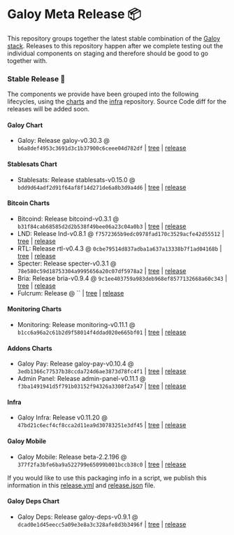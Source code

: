 # Galoy Meta Release 📦

This repository groups together the latest stable combination of the [Galoy stack](https://github.com/GaloyMoney/awesome-galoy#tech-components).
Releases to this repository happen after we complete testing out the individual components on staging and therefore should be good to go together with.

### Stable Release 🎉

The components we provide have been grouped into the following lifecycles, using the [charts](https://github.com/GaloyMoney/charts) and the [infra](https://github.com/GaloyMoney/galoy-infra) repository.
Source Code diff for the releases will be added soon.

#### Galoy Chart
- Galoy: Release galoy-v0.30.3 @ `b6a8def4953c3691d3c1b37900c6ceee04d782df` | [tree](https://github.com/GaloyMoney/charts/tree/b6a8def4953c3691d3c1b37900c6ceee04d782df/charts/galoy) | [release](https://github.com/GaloyMoney/charts/releases/tag/galoy-v0.30.3)

#### Stablesats Chart
- Stablesats: Release stablesats-v0.15.0 @ `bdd9d64adf2d91f64af8f14d271de6a8b3d9a4d6` | [tree](https://github.com/GaloyMoney/charts/tree/bdd9d64adf2d91f64af8f14d271de6a8b3d9a4d6/charts/stablesats) | [release](https://github.com/GaloyMoney/charts/releases/tag/stablesats-v0.15.0)

#### Bitcoin Charts
- Bitcoind: Release bitcoind-v0.3.1 @ `b31f84cab68585d2d2b538f49bee06a23c04a0b3` | [tree](https://github.com/GaloyMoney/charts/tree/b31f84cab68585d2d2b538f49bee06a23c04a0b3/charts/bitcoind) | [release](https://github.com/GaloyMoney/charts/releases/tag/bitcoind-v0.3.1)
- LND: Release lnd-v0.8.1 @ `f7572365b9edc0978fad170c3529acfe42d55512` | [tree](https://github.com/GaloyMoney/charts/tree/f7572365b9edc0978fad170c3529acfe42d55512/charts/lnd) | [release](https://github.com/GaloyMoney/charts/releases/tag/lnd-v0.8.1)
- RTL: Release rtl-v0.4.3 @ `0cbe79514d837adba1a637a13338b7f1ad04168b` | [tree](https://github.com/GaloyMoney/charts/tree/0cbe79514d837adba1a637a13338b7f1ad04168b/charts/rtl) | [release](https://github.com/GaloyMoney/charts/releases/tag/rtl-v0.4.3)
- Specter: Release specter-v0.3.1 @ `78e580c59d18753304a9995656a20c07df5978a2` | [tree](https://github.com/GaloyMoney/charts/tree/78e580c59d18753304a9995656a20c07df5978a2/charts/specter) | [release](https://github.com/GaloyMoney/charts/releases/tag/specter-v0.3.1)
- Bria: Release bria-v0.9.4 @ `9c1ee403759a983deb968ef8577132668a60c343` | [tree](https://github.com/GaloyMoney/charts/tree/9c1ee403759a983deb968ef8577132668a60c343/charts/bria) | [release](https://github.com/GaloyMoney/charts/releases/tag/bria-v0.9.4)
- Fulcrum: Release  @ `` | [tree](https://github.com/GaloyMoney/charts/tree//charts/fulcrum) | [release](https://github.com/GaloyMoney/charts/releases/tag/)

#### Monitoring Charts
- Monitoring: Release monitoring-v0.11.1 @ `b1cc6a96a2c61b2d9f58014f4ddad020e665bf01` | [tree](https://github.com/GaloyMoney/charts/tree/b1cc6a96a2c61b2d9f58014f4ddad020e665bf01/charts/monitoring) | [release](https://github.com/GaloyMoney/charts/releases/tag/monitoring-v0.11.1)

#### Addons Charts
- Galoy Pay: Release galoy-pay-v0.10.4 @ `3edb1366c77537b38ccda724d6ae3873d78fc4f1` | [tree](https://github.com/GaloyMoney/charts/tree/3edb1366c77537b38ccda724d6ae3873d78fc4f1/charts/galoy-pay) | [release](https://github.com/GaloyMoney/charts/releases/tag/galoy-pay-v0.10.4)
- Admin Panel: Release admin-panel-v0.11.1 @ `f3ba1491941d5f791b03152f94326a3308f2a547` | [tree](https://github.com/GaloyMoney/charts/tree/f3ba1491941d5f791b03152f94326a3308f2a547/charts/admin-panel) | [release](https://github.com/GaloyMoney/charts/releases/tag/admin-panel-v0.11.1)

#### Infra

- Galoy Infra: Release v0.11.20 @ `47bd21c6ecf4cf8cca2d11ea9d30783251e3df45` | [tree](https://github.com/GaloyMoney/galoy-infra/tree/47bd21c6ecf4cf8cca2d11ea9d30783251e3df45) | [release](https://github.com/GaloyMoney/galoy-infra/releases/tag/v0.11.20)

#### Galoy Mobile

- Galoy Mobile: Release beta-2.2.196 @ `377f2fa3bfe6ba9a522799e65099b001bccb38c0` | [tree](https://github.com/GaloyMoney/galoy-mobile/tree/377f2fa3bfe6ba9a522799e65099b001bccb38c0) | [release](https://github.com/GaloyMoney/galoy-mobile/releases/tag/beta-2.2.196)

If you would like to use this packaging info in a script, we publish this information in this [release.yml](./release.yml) and [release.json](./release.json) file.

#### Galoy Deps Chart
- Galoy Deps: Release galoy-deps-v0.9.1 @ `dcad0e1d45eecc5a09e3e8a3c328afe8d3b3496f` | [tree](https://github.com/GaloyMoney/charts/tree/dcad0e1d45eecc5a09e3e8a3c328afe8d3b3496f/charts/galoy-deps) | [release](https://github.com/GaloyMoney/charts/releases/tag/galoy-deps-v0.9.1)

